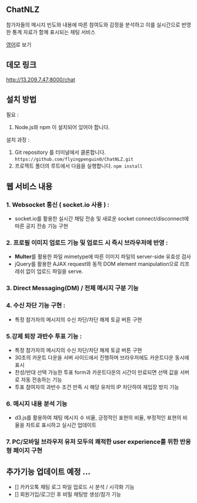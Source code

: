 ## ChatNLZ
참가자들의 메시지 빈도와 내용에 따른 참여도와 감정을 분석하고 이를 실시간으로 반영한 통계 자료가 함께 표시되는 채팅 서비스

[영어](/README.md)로 보기

## 데모 링크
http://13.209.7.47:8000/chat

## 설치 방법

필요 : 
  1. Node.js와 npm 이 설치되어 있어야 합니다.
 
설치 과정 : 
  1. Git repository 를 터미널에서 클론합니다. `https://github.com/flyingpenguin0/ChatNLZ.git`
  2. 프로젝트 폴더의 루트에서 다음을 실행합니다. `npm install`

## 웹 서비스 내용
### 1. Websocket 통신 ( socket.io 사용 ) : 
  - socket.io를 활용한 실시간 채팅 전송 및 새로운 socket connect/disconnect에 따른 공지 전송 기능 구현

### 2. 프로필 이미지 업로드 기능 및 업로드 시 즉시 브라우저에 반영 : 
  - **Multer**를 활용한 파일 mimetype에 따른 이미지 파일의 server-side  유효성 검사
  - jQuery를 활용한 AJAX request와 동적 DOM element manipulation으로 리프레쉬 없이 업로드 파일을 serve.
 
### 3.  Direct Messaging(DM) / 전체 메시지 구분 기능

### 4. 수신 차단 기능 구현 : 
  - 특정 참가자의 메시지의 수신 차단/차단 해제 토글 버튼 구현
  
### 5.강제 퇴장 과반수 투표 기능 : 
  - 특정 참가자의 메시지의 수신 차단/차단 해제 토글 버튼 구현
  - 30초의 카운트 다운을 서버 사이드에서 진행하며 브라우저에도 카운트다운 동시에 표시
  - 찬성/반대 선택 가능한 투표 form과 카운트다운의 시간이 만료되면 선택 값을 서버로 자동 전송하는 기능
  - 투표 참여자의 과반수 조건 만족 시 해당 유저의 IP 차단하여 재입장 방지 기능

### 6. 메시지 내용 분석 기능
  -  d3.js를 활용하여 채팅 메시지 수 비율,  긍정적인 표현의 비율,  부정적인 표현의 비율을 차트로 표시하고 실시간 업데이트
  
### 7. PC/모바일 브라우저 유저 모두의 쾌적한 user experience를 위한 반응형 페이지 구현
  
## 추가기능 업데이트 예정 ...
  - [] 카카오톡 채팅 로그 파일 업로드 시 분석 / 시각화 기능 
  - [] 회원가입/로그인 후 비밀 채팅방 생성/참가 기능  

